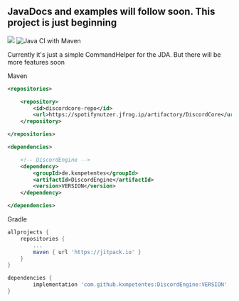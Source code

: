 ## JavaDocs and examples will follow soon. This project is just beginning

[![](https://jitpack.io/v/kxmpetentes/DiscordEngine.svg)](https://jitpack.io/#kxmpetentes/DiscordEngine) ![Java CI with Maven](https://github.com/kxmpetentes/DiscordEngine/workflows/Java%20CI%20with%20Maven/badge.svg?branch=master)

Currently it's just a simple CommandHelper for the JDA. But there will be more features soon

Maven

````xml
<repositories>

    <repository>
        <id>discordcore-repo</id>
        <url>https://spotifynutzer.jfrog.ip/artifactory/DiscordCore</url>
    </repository>

</repositories>
````
````xml
<dependencies>

    <!-- DiscordEngine -->
    <dependency>
        <groupId>de.kxmpetentes</groupId>
        <artifactId>DiscordEngine</artifactId>
        <version>VERSION</version>
    </dependency>

</dependencies>
````

Gradle
````gradle
allprojects {
	repositories {
		...
		maven { url 'https://jitpack.io' }
	}
}
````
````gradle
dependencies {
        implementation 'com.github.kxmpetentes:DiscordEngine:VERSION'
}
````
